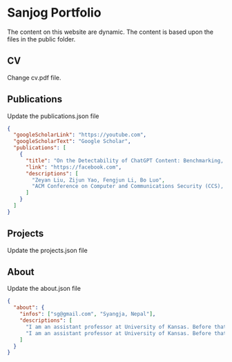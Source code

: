 # Sanjog Portfolio

The content on this website are dynamic. The content is based upon the files in the public folder.

## CV

Change cv.pdf file.

## Publications

Update the publications.json file

```json
{
  "googleScholarLink": "https://youtube.com",
  "googleScholarText": "Google Scholar",
  "publications": [
    {
      "title": "On the Detectability of ChatGPT Content: Benchmarking, Methodology, and Evaluation through the Lens of Academic Writing",
      "link": "https://facebook.com",
      "descriptions": [
        "Zeyan Liu, Zijun Yao, Fengjun Li, Bo Luo",
        "ACM Conference on Computer and Communications Security (CCS), 2024."
      ]
    }
  ]
}
```

## Projects

Update the projects.json file

## About

Update the about.json file

```json
{
  "about": {
    "infos": ["sg@gmail.com", "Syangja, Nepal"],
    "descriptions": [
      "I am an assistant professor at University of Kansas. Before that I was a research staff member at IBM research working on AI for healthcare. I received my Ph.D. in Information Technology from Rutgers University in 2018. My research interests include data mining and its broad range of applications on health informatics, mobile intelligence, and natural language processing.",
      "I am an assistant professor at University of Kansas. Before that I was a research staff member at IBM research working on AI for healthcare. I received my Ph.D. in Information Technology from Rutgers University in 2018. My research interests include data mining and its broad range of applications on health informatics, mobile intelligence, and natural language processing."
    ]
  }
}
```
